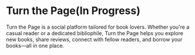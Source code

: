 # Turn the Page(In Progress)

Turn the Page is a social platform tailored for book lovers. Whether you're a casual reader or a dedicated bibliophile,
Turn the Page helps you explore new books, share reviews, connect with fellow readers, and borrow your books—all in one place.
